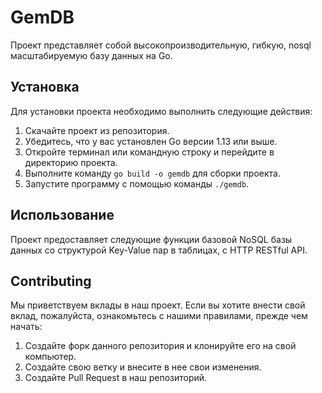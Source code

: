 # GemDB

Проект представляет собой высокопроизводительную, гибкую, nosql масштабируемую базу данных на Go.

## Установка

Для установки проекта необходимо выполнить следующие действия:

1. Скачайте проект из репозитория. 
2. Убедитесь, что у вас установлен Go версии 1.13 или выше.
3. Откройте терминал или командную строку и перейдите в директорию проекта.
4. Выполните команду `go build -o gemdb` для сборки проекта.
5. Запустите программу с помощью команды `./gemdb`.

## Использование

Проект предоставляет следующие функции базовой NoSQL базы данных со структурой Key-Value пар в таблицах, с HTTP RESTful API.

## Contributing

Мы приветствуем вклады в наш проект. Если вы хотите внести свой вклад, пожалуйста, ознакомьтесь с нашими правилами, прежде чем начать:

1. Создайте форк данного репозитория и клонируйте его на свой компьютер.
2. Создайте свою ветку и внесите в нее свои изменения.
3. Создайте Pull Request в наш репозиторий.
